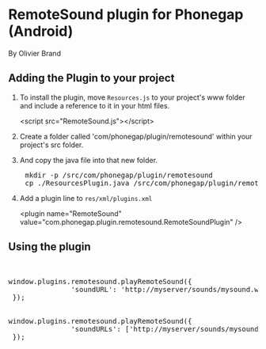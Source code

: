 # RemoteSound plugin for Phonegap (Android) #
By Olivier Brand

## Adding the Plugin to your project ##
1. To install the plugin, move `Resources.js` to your project's www folder and include a reference to it 
in your html files. 

    &lt;script src="RemoteSound.js"&gt;&lt;/script&gt;

2. Create a folder called 'com/phonegap/plugin/remotesound' within your project's src folder.
3. And copy the java file into that new folder.

<pre>
    mkdir -p <your_project>/src/com/phonegap/plugin/remotesound
    cp ./ResourcesPlugin.java <your_project>/src/com/phonegap/plugin/remotesound
</pre>
    
4. Add a plugin line to `res/xml/plugins.xml`

    &lt;plugin name="RemoteSound" value="com.phonegap.plugin.remotesound.RemoteSoundPlugin" /&gt;

## Using the plugin ##

<pre>

<!-- Play a sound -->
window.plugins.remotesound.playRemoteSound({
               'soundURL': 'http://myserver/sounds/mysound.wav'
 });
 
<!-- Load remote sounds -->
window.plugins.remotesound.playRemoteSound({
               'soundURLs': ['http://myserver/sounds/mysound.wav', 'http://myserver/sounds/mysound2.wav']
 });
 
</pre>